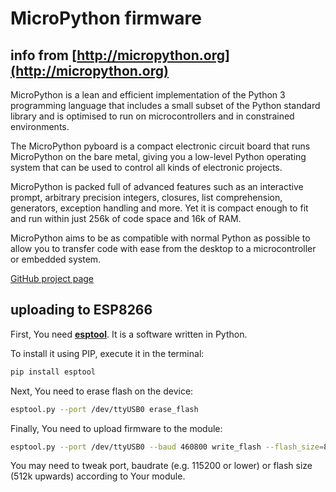 # MicroPython firmware

## info from [http://micropython.org](http://micropython.org)

MicroPython is a lean and efficient implementation of the Python 3 programming language that includes a small subset of the Python standard library and is optimised to run on microcontrollers and in constrained environments.

The MicroPython pyboard is a compact electronic circuit board that runs MicroPython on the bare metal, giving you a low-level Python operating system that can be used to control all kinds of electronic projects.

MicroPython is packed full of advanced features such as an interactive prompt, arbitrary precision integers, closures, list comprehension, generators, exception handling and more. Yet it is compact enough to fit and run within just 256k of code space and 16k of RAM.

MicroPython aims to be as compatible with normal Python as possible to allow you to transfer code with ease from the desktop to a microcontroller or embedded system. 

[GitHub project page](https://github.com/micropython/micropython)

## uploading to ESP8266

First, You need [**esptool**](https://github.com/themadinventor/esptool). It is a software written in Python. 

To install it using PIP, execute it in the terminal:

```bash
pip install esptool
```

Next, You need to erase flash on the device:

```bash
esptool.py --port /dev/ttyUSB0 erase_flash
```

Finally, You need to upload firmware to the module:

```bash
esptool.py --port /dev/ttyUSB0 --baud 460800 write_flash --flash_size=8m 0 firmware_filename.bin
```

You may need to tweak port, baudrate (e.g. 115200 or lower) or flash size (512k upwards) according to Your module.